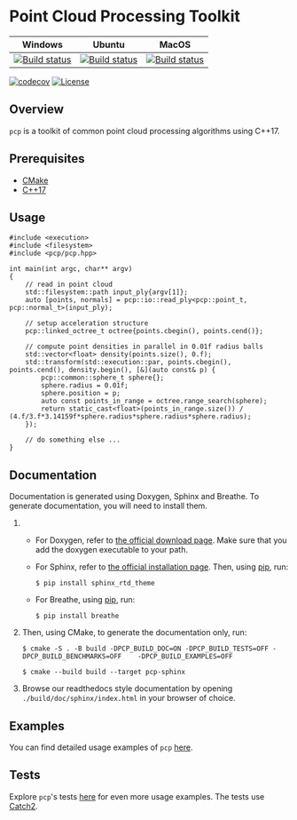 # Point Cloud Processing Toolkit

| Windows | Ubuntu | MacOS |
| --- | --- | --- |
| [![Build status](https://ci.appveyor.com/api/projects/status/vlci0d4xfeo0p4y9/branch/master?svg=true)](https://ci.appveyor.com/project/Q-Minh/point-cloud-processing/branch/master) | [![Build status](https://ci.appveyor.com/api/projects/status/vto8v29cpp5v9jrt/branch/master?svg=true)](https://ci.appveyor.com/project/Q-Minh/point-cloud-processing-05x2j/branch/master) | [![Build status](https://ci.appveyor.com/api/projects/status/hnb1af22xdu51vtv/branch/master?svg=true)](https://ci.appveyor.com/project/Q-Minh/point-cloud-processing-m4p2m/branch/master) |
   
[![codecov](https://codecov.io/gh/Q-Minh/point-cloud-processing/branch/master/graph/badge.svg?token=ICLU539TV2)](https://codecov.io/gh/Q-Minh/point-cloud-processing) 
[![License](https://img.shields.io/badge/License-Boost%201.0-lightblue.svg)](https://www.boost.org/LICENSE_1_0.txt)

## Overview

`pcp` is a toolkit of common point cloud processing algorithms using C++17.

## Prerequisites

- [CMake](https://cmake.org/)
- [C++17](https://en.cppreference.com/w/cpp/17)

## Usage

```
#include <execution>
#include <filesystem>
#include <pcp/pcp.hpp>

int main(int argc, char** argv)
{
    // read in point cloud
    std::filesystem::path input_ply{argv[1]};
    auto [points, normals] = pcp::io::read_ply<pcp::point_t, pcp::normal_t>(input_ply);

    // setup acceleration structure
    pcp::linked_octree_t octree{points.cbegin(), points.cend()};

    // compute point densities in parallel in 0.01f radius balls
    std::vector<float> density(points.size(), 0.f);
    std::transform(std::execution::par, points.cbegin(), points.cend(), density.begin(), [&](auto const& p) {
        pcp::common::sphere_t sphere{};
        sphere.radius = 0.01f;
        sphere.position = p;
        auto const points_in_range = octree.range_search(sphere);
        return static_cast<float>(points_in_range.size()) / (4.f/3.f*3.14159f*sphere.radius*sphere.radius*sphere.radius);
    });

    // do something else ...
}
```

## Documentation
Documentation is generated using Doxygen, Sphinx and Breathe. 
To generate documentation, you will need to install them. 

1. - For Doxygen, refer to [the official download page](https://www.doxygen.nl/download.html). Make sure that you add the doxygen executable to your path. 
   - For Sphinx, refer to [the official installation page](https://www.sphinx-doc.org/en/master/usage/installation.html). Then, using [pip](https://pypi.org/project/pip/), run:

     ```$ pip install sphinx_rtd_theme```
   - For Breathe, using [pip](https://pypi.org/project/pip/), run:

     ```$ pip install breathe```

2. Then, using CMake, to generate the documentation only, run:
   ```
   $ cmake -S . -B build -DPCP_BUILD_DOC=ON -DPCP_BUILD_TESTS=OFF -DPCP_BUILD_BENCHMARKS=OFF    -DPCP_BUILD_EXAMPLES=OFF
   
   $ cmake --build build --target pcp-sphinx
   ```

3. Browse our readthedocs style documentation by opening `./build/doc/sphinx/index.html` in your 
   browser of choice.

## Examples
You can find detailed usage examples of `pcp` [here](./examples/).

## Tests
Explore `pcp`'s tests [here](./test/) for even more usage examples. The tests use [Catch2](https://github.com/catchorg/Catch2).
